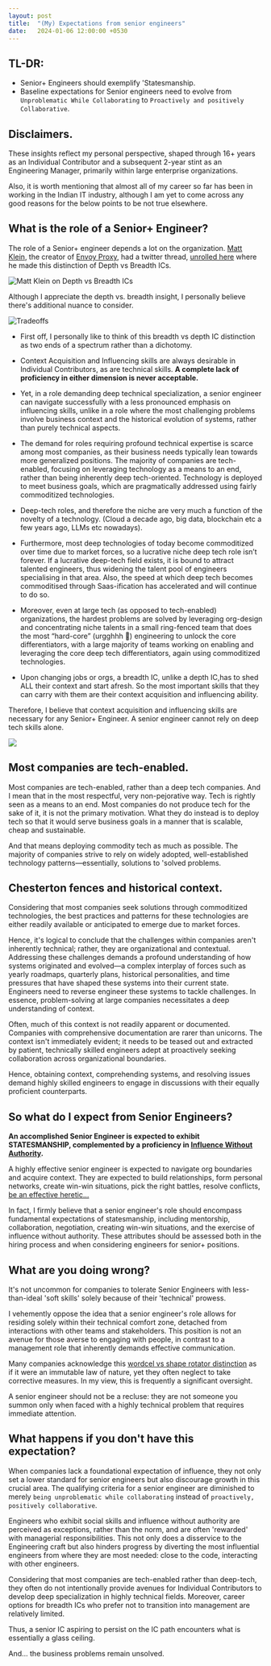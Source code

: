 ```yaml
---
layout: post
title:  "(My) Expectations from senior engineers"
date:   2024-01-06 12:00:00 +0530
---
```


## TL-DR:
* Senior+ Engineers should exemplify 'Statesmanship.
* Baseline expectations for Senior engineers need to evolve  from `Unproblematic While Collaborating` to `Proactively and positively Collaborative`.

## Disclaimers.
These insights reflect my personal perspective, shaped through 16+ years as an Individual Contributor and a subsequent 2-year stint as an Engineering Manager, primarily within large enterprise organizations.

Also, it is worth mentioning that almost all of my career so far has been in working in the Indian IT industry, although I am yet to come across any good reasons for the below points to be not true elsewhere.

## What is the role of a Senior+ Engineer?

The role of a Senior+ engineer depends a lot on the organization. [Matt Klein](https://mattklein123.dev/), the creator of [Envoy Proxy](https://www.envoyproxy.io/), had a twitter thread, [unrolled here](https://threadreaderapp.com/thread/1130206773078421504.html) where he made this distinction of Depth vs Breadth ICs.

![Matt Klein on Depth vs Breadth ICs](/assets/2024-01-06/matt-klein-quote.png)

Although I appreciate the depth vs. breadth insight, I personally believe there's additional nuance to consider.


![Tradeoffs](/assets//2024-01-06/tradeoffs.png)

* First off, I personally like to think of this breadth vs depth IC distinction as two ends of a spectrum rather than a dichotomy.

* Context Acquisition and Influencing skills are always desirable in Individual Contributors, as are technical skills. **A complete lack of proficiency in either dimension is never acceptable.**

* Yet, in a role demanding deep technical specialization, a senior engineer can navigate successfully with a less pronounced emphasis on influencing skills, unlike in a role where the most challenging problems involve business context and the historical evolution of systems, rather than purely technical aspects.

* The demand for roles requiring profound technical expertise is scarce among most companies, as their business needs typically lean towards more generalized positions. The majority of companies are tech-enabled, focusing on leveraging technology as a means to an end, rather than being inherently deep tech-oriented. Technology is deployed to meet business goals, which are pragmatically addressed using fairly commoditized technologies.

* Deep-tech roles, and therefore the niche are very much a function of the novelty of a technology. (Cloud a decade ago, big data, blockchain etc a few years ago, LLMs etc nowadays). 


* Furthermore, most deep technologies of today become commoditized over time due to market forces, so a lucrative niche deep tech role isn’t forever. If a lucrative deep-tech field exists, it is bound to attract talented engineers, thus widening the talent pool of engineers specialising in that area. Also, the speed at which deep tech becomes commoditised through Saas-ification has accelerated and will continue to do so. 


*  Moreover, even at large tech (as opposed to tech-enabled) organizations, the hardest problems are solved by leveraging org-design and concentrating niche talents in a small ring-fenced team that does the most “hard-core” (urgghhh 🤮) engineering to unlock the core differentiators, with a large majority of teams working on enabling and leveraging the core deep tech differentiators, again using commoditized technologies. 

* Upon changing jobs or orgs, a breadth IC, unlike a depth IC,has to shed ALL their context and start afresh. So the most important skills that they can carry with them are their context acquisition and influencing ability.

Therefore, I believe that context acquisition and influencing skills are necessary for any Senior+ Engineer. A senior engineer cannot rely on deep tech skills alone.

![](/assets/2024-01-06/growth.png)


## Most companies are tech-enabled.
Most companies are tech-enabled, rather than a deep tech companies. And I mean that in the most respectful, very non-pejorative way. Tech is rightly seen as a means to an end. Most companies do not produce tech for the sake of it, it is not the primary motivation. What they do instead is to deploy tech so that it would serve business goals in a manner that is scalable, cheap and sustainable. 

And that means deploying commodity tech as much as possible. The majority of companies strive to rely on widely adopted, well-established technology patterns—essentially, solutions to 'solved problems.


## Chesterton fences and historical context.
Considering that most companies seek solutions through commoditized technologies, the best practices and patterns for these technologies are either readily available or anticipated to emerge due to market forces.

Hence, it's logical to conclude that the challenges within companies aren't inherently technical; rather, they are organizational and contextual. Addressing these challenges demands a profound understanding of how systems originated and evolved—a complex interplay of forces such as yearly roadmaps, quarterly plans, historical personalities, and time pressures that have shaped these systems into their current state. Engineers need to reverse engineer these systems to tackle challenges. In essence, problem-solving at large companies necessitates a deep understanding of context.

Often, much of this context is not readily apparent or documented. Companies with comprehensive documentation are rarer than unicorns. The context isn't immediately evident; it needs to be teased out and extracted by patient, technically skilled engineers adept at proactively seeking collaboration across organizational boundaries.

Hence, obtaining context, comprehending systems, and resolving issues demand highly skilled engineers to engage in discussions with their equally proficient counterparts.


## So what do I expect from Senior Engineers?
**An accomplished Senior Engineer is expected to exhibit STATESMANSHIP, complemented by a proficiency in [Influence Without Authority](https://www.goodreads.com/en/book/show/123686).**

A highly effective senior engineer is expected to navigate org boundaries and acquire context. They are expected to build relationships, form personal networks, create win-win situations, pick the right battles, resolve conflicts, [be an effective heretic...](https://medium.com/@royrapoport/that-burning-feeling-when-youre-right-cee8b8d05492)

In fact, I firmly believe that a senior engineer's role should encompass fundamental expectations of statesmanship, including mentorship, collaboration, negotiation, creating win-win situations, and the exercise of influence without authority. These attributes should be assessed both in the hiring process and when considering engineers for senior+ positions.

## What are you doing wrong?
It's not uncommon for companies to tolerate Senior Engineers with less-than-ideal 'soft skills' solely because of their 'technical' prowess.

I vehemently oppose the idea that a senior engineer's role allows for residing solely within their technical comfort zone, detached from interactions with other teams and stakeholders. This position is not an avenue for those averse to engaging with people, in contrast to a management role that inherently demands effective communication.

Many companies acknowledge this [wordcel vs shape rotator distinction](https://www.vice.com/en/article/pkpqzb/ok-wtf-are-wordcels-and-shape-rotators) as if it were an immutable law of nature, yet they often neglect to take corrective measures. In my view, this is frequently a significant oversight.

A senior engineer should not be a recluse: they are not someone you summon only when faced with a highly technical problem that requires immediate attention. 


## What happens if you don't have this expectation?
When companies lack a foundational expectation of influence, they not only set a lower standard for senior engineers but also discourage growth in this crucial area. The qualifying criteria for a senior engineer are diminished to merely `being unproblematic while collaborating` instead of `proactively, positively collaborative`.

Engineers who exhibit social skills and influence without authority are perceived as exceptions, rather than the norm, and are often 'rewarded' with managerial responsibilities. This not only does a disservice to the Engineering craft but also hinders progress by diverting the most influential engineers from where they are most needed: close to the code, interacting with other engineers.

Considering that most companies are tech-enabled rather than deep-tech, they often do not intentionally provide avenues for Individual Contributors to develop deep specialization in highly technical fields. Moreover, career options for breadth ICs who prefer not to transition into management are relatively limited.

Thus, a senior IC aspiring to persist on the IC path encounters what is essentially a glass ceiling.

And... the business problems remain unsolved.